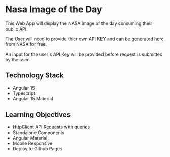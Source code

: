 # Nasa Image of the Day

This Web App will display the NASA Image of the day consuming their public API.

The User will need to provide thier own API KEY and can be generated [here](https://api.nasa.gov/). from NASA for free.

An input for the user's API Key will be provided before request is submitted by the user.

## Technology Stack
- Angular 15 
- Typescript
- Angular 15 Material

## Learning Objectives

- HttpClient API Requests with queries
- Standalone Components
- Angular Material
- Mobile Responsive
- Deploy to Github Pages

